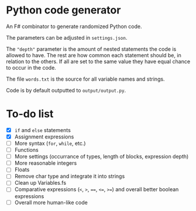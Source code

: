 # Python code generator

An F# combinator to generate randomized Python code.

The parameters can be adjusted in `settings.json`. 

The `"depth"` parameter is the amount of nested statements the code is allowed to have.
The rest are how common each statement should be, in relation to the others. 
If all are set to the same value they have equal chance to occur in the code.

The file `words.txt` is the source for all variable names and strings.

Code is by default outputted to `output/output.py`.

# To-do list
- [x] `if` and `else` statements
- [x] Assignment expressions
- [ ] More syntax (`for`, `while`, etc.)
- [ ] Functions
- [ ] More settings (occurrance of types, length of blocks, expression depth)
- [ ] More reasonable integers
- [ ] Floats
- [ ] Remove char type and integrate it into strings
- [ ] Clean up Variables.fs
- [ ] Comparative expressions (`<`, `>`, `==`, `<=`, `>=`) and overall better boolean expressions
- [ ] Overall more human-like code
